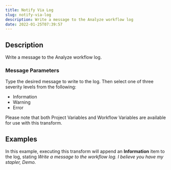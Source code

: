 ```yaml
---
title: Notify Via Log
slug: notify-via-log
description: Write a message to the Analyze workflow log
date: 2022-01-25T07:39:57
---
```



## Description


Write a message to the Analyze workflow log.



### Message Parameters


Type the desired message to write to the log. Then select one of three severity levels from the following:


* Information
* Warning
* Error

Please note that both Project Variables and Workflow Variables are available for use with this transform.


## Examples


In this example, executing this transform will append an **Information** item to the log, stating *Write a message to the workflow log. I believe you have my stapler, Demo.*

